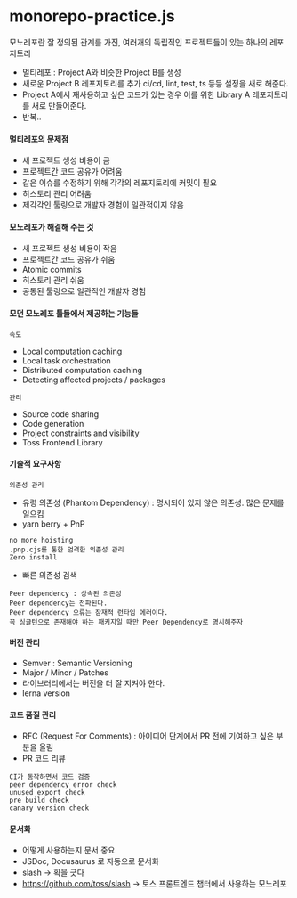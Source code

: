 # monorepo-practice.js

모노레포란 잘 정의된 관계를 가진, 여러개의 독립적인 프로젝트들이 있는 하나의 레포지토리

- 멀티레포 : Project A와 비슷한 Project B를 생성
- 새로운 Project B 레포지토리를 추가 ci/cd, lint, test, ts 등등 설정을 새로 해준다.
- Project A에서 재사용하고 싶은 코드가 있는 경우 이를 위한 Library A 레포지토리를 새로 만들어준다.
- 반복..

#### 멀티레포의 문제점
- 새 프로젝트 생성 비용이 큼
- 프로젝트간 코드 공유가 어려움
- 같은 이슈를 수정하기 위해 각각의 레포지토리에 커밋이 필요
- 히스토리 관리 어려움
- 제각각인 툴링으로 개발자 경험이 일관적이지 않음

#### 모노레포가 해결해 주는 것
- 새 프로젝트 생성 비용이 작음
- 프로젝트간 코드 공유가 쉬움
- Atomic commits
- 히스토리 관리 쉬움
- 공통된 툴링으로 일관적인 개발자 경험

#### 모던 모노레포 툴들에서 제공하는 기능들
```
속도
```
- Local computation caching
- Local task orchestration
- Distributed computation caching
- Detecting affected projects / packages

```
관리
```
- Source code sharing
- Code generation
- Project constraints and visibility
- Toss Frontend Library

#### 기술적 요구사항

```
의존성 관리
```
- 유령 의존성 (Phantom Dependency) : 명시되어 있지 않은 의존성. 많은 문제를 일으킴
- yarn berry + PnP
```
no more hoisting
.pnp.cjs를 통한 엄격한 의존성 관리
Zero install
```

- 빠른 의존성 검색
```
Peer dependency : 상속된 의존성
Peer dependency는 전파된다.
Peer dependency 오류는 잠재적 런타임 에러이다.
꼭 싱글턴으로 존재해야 하는 패키지일 때만 Peer Dependency로 명시해주자
```

#### 버전 관리
- Semver : Semantic Versioning
- Major / Minor / Patches
- 라이브러리에서는 버전을 더 잘 지켜야 한다.
- lerna version

#### 코드 품질 관리
- RFC (Request For Comments) : 아이디어 단계에서 PR 전에 기여하고 싶은 부분을 올림
- PR
코드 리뷰
```
CI가 동작하면서 코드 검증
peer dependency error check
unused export check
pre build check
canary version check
```

#### 문서화
- 어떻게 사용하는지 문서 중요
- JSDoc, Docusaurus 로 자동으로 문서화
- slash → 획을 긋다
- https://github.com/toss/slash → 토스 프론트엔드 챕터에서 사용하는 모노레포
